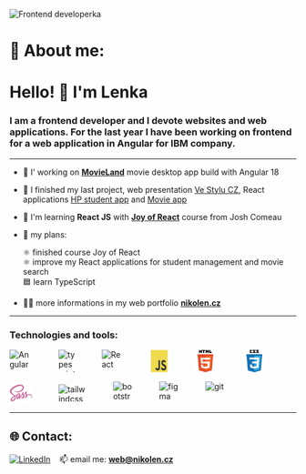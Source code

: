 

![Frontend developerka](https://github.com/user-attachments/assets/37f15939-c2c5-45bd-98f2-c7e0a6da6362)


# 💫 About me:
<h1>Hello! 👋 I'm Lenka</h1>
<h3 >I am a frontend developer and I devote websites and web applications. For the last year I have been working on frontend for a web application in Angular for IBM company.</h3>

***


 - 🔭 I' working on [**MovieLand**](https://nikolen-movieland.vercel.app/) movie desktop app build with Angular 18 

- 👯 I finished my last project, web presentation [Ve Stylu CZ](https://detailing-vestylu.cz/), React applications [HP student app](https://nikolencz.github.io/hp-student-app/) and [Movie app](https://nikolen-movie-app.vercel.app/)

- 🌱 I'm learning **React JS** with [**Joy of React**](https://www.joyofreact.com/) course from Josh Comeau 

- 🧭 my plans: <br>

     ⚛️ finished course Joy of React <br>
     ⚛️ improve my React applications for student management and movie search <br>
     🟦 learn TypeScript

- 👨‍💻 more informations in my web portfolio **[nikolen.cz](https://nikolen.cz/)**

***

<h3 align="left">Technologies and tools:</h3>
<p align="left" style="display: flex; align-items: center; gap: 1rem; flex-wrap: wrap;">
     
 <img src="https://cdn.jsdelivr.net/gh/devicons/devicon@latest/icons/angular/angular-original.svg" alt="Angular" width="40" height="40" style="padding-right:10px;"/>
&nbsp;
<img src="https://cdn.jsdelivr.net/gh/devicons/devicon@latest/icons/typescript/typescript-original.svg" alt="typescript" width="30" height="40" style="padding-right:10px;" />
&nbsp;
<img  src="https://cdn.jsdelivr.net/gh/devicons/devicon/icons/react/react-original.svg" alt="React" width="40" height="40" style="padding-right:10px;"/>
&nbsp;
<img src="https://raw.githubusercontent.com/devicons/devicon/master/icons/javascript/javascript-original.svg" alt="javascript" width="30" height="40" style="padding-right:10px;"/>
&nbsp;
 <img src="https://raw.githubusercontent.com/devicons/devicon/master/icons/html5/html5-original-wordmark.svg" alt="html5" width="40" height="40" style="padding-right:10px;"/>
&nbsp;
 <img src="https://raw.githubusercontent.com/devicons/devicon/master/icons/css3/css3-original-wordmark.svg" alt="css3" width="40" height="40" style="padding-right:10px;"/>
&nbsp;
 <img src="https://raw.githubusercontent.com/devicons/devicon/master/icons/sass/sass-original.svg" alt="sass" width="40" height="40" style="padding-right:10px;"/>
&nbsp;
 <img src="https://cdn.jsdelivr.net/gh/devicons/devicon@latest/icons/tailwindcss/tailwindcss-original.svg" alt="tailwindcss" width="50" height="30" style="padding-right:10px;"/> 
&nbsp;
<img src="https://cdn.jsdelivr.net/gh/devicons/devicon@latest/icons/bootstrap/bootstrap-original.svg" alt="bootstrap" width="35" height="40" style="padding-right:10px;"/> 
&nbsp;
<img src="https://www.vectorlogo.zone/logos/figma/figma-icon.svg" alt="figma" width="35" height="40" style="padding-right:10px;"/>
&nbsp;
<!-- <img src="https://raw.githubusercontent.com/devicons/devicon/master/icons/photoshop/photoshop-line.svg" alt="photoshop" width="40" height="40"/>
<img src="https://cdn.pixabay.com/photo/2020/03/20/21/04/gimp-4952017_960_720.png" alt="gimp" width="40" height="40"/>
<img src="https://cdn.worldvectorlogo.com/logos/adobe-xd.svg" alt="xd" width="40" height="40"/> -->
<img src="https://www.vectorlogo.zone/logos/git-scm/git-scm-icon.svg" alt="git" width="40" height="40" style="padding-right:10px;"/>
</p>

***

## 🌐 Contact:
[![LinkedIn](https://img.shields.io/badge/LinkedIn-%230077B5.svg?logo=linkedin&logoColor=white)](https://www.linkedin.com/in/nikolen/)  &nbsp;&nbsp;&nbsp;📫 email me: **web@nikolen.cz**

<!--
# 💻 Tech Stack:
![JavaScript](https://img.shields.io/badge/javascript-%23323330.svg?style=for-the-badge&logo=javascript&logoColor=%23F7DF1E) ![HTML5](https://img.shields.io/badge/html5-%23E34F26.svg?style=for-the-badge&logo=html5&logoColor=white) ![CSS3](https://img.shields.io/badge/css3-%231572B6.svg?style=for-the-badge&logo=css3&logoColor=white) ![SASS](https://img.shields.io/badge/SASS-hotpink.svg?style=for-the-badge&logo=SASS&logoColor=white) ![Adobe XD](https://img.shields.io/badge/Adobe%20XD-470137?style=for-the-badge&logo=Adobe%20XD&logoColor=#FF61F6) 	![Figma](https://img.shields.io/badge/figma-%23F24E1E.svg?style=for-the-badge&logo=figma&logoColor=white) ![Gimp Gnu Image Manipulation Program](https://img.shields.io/badge/Gimp-657D8B?style=for-the-badge&logo=gimp&logoColor=FFFFFF) ![Adobe Photoshop](https://img.shields.io/badge/adobephotoshop-%2331A8FF.svg?style=for-the-badge&logo=adobephotoshop&logoColor=white) ![Bootstrap](https://img.shields.io/badge/bootstrap-%23563D7C.svg?style=for-the-badge&logo=bootstrap&logoColor=white) ![jQuery](https://img.shields.io/badge/jquery-%230769AD.svg?style=for-the-badge&logo=jquery&logoColor=white) -->
